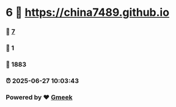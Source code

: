 # 6 :link: https://china7489.github.io 
### :page_facing_up: [7](https://china7489.github.io/tag.html) 
### :speech_balloon: 1 
### :hibiscus: 1883 
### :alarm_clock: 2025-06-27 10:03:43 
### Powered by :heart: [Gmeek](https://github.com/Meekdai/Gmeek)
